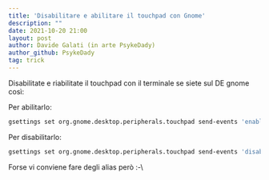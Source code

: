 ```yaml
---
title: 'Disabilitare e abilitare il touchpad con Gnome'
description: ""
date: 2021-10-20 21:00
layout: post
author: Davide Galati (in arte PsykeDady)
author_github: PsykeDady
tag: trick
---
```


Disabilitate e riabilitate il touchpad con il terminale se siete sul DE gnome così: 

Per abilitarlo:
```bash
gsettings set org.gnome.desktop.peripherals.touchpad send-events 'enabled'
```


Per disabilitarlo:
```bash
gsettings set org.gnome.desktop.peripherals.touchpad send-events 'disabled'
```

Forse vi conviene fare degli alias però :-\
